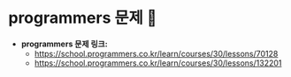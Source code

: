 # programmers 문제 📝

* __programmers 문제 링크:__ 
    * <https://school.programmers.co.kr/learn/courses/30/lessons/70128>
    * <https://school.programmers.co.kr/learn/courses/30/lessons/132201>
